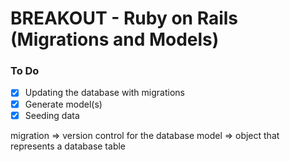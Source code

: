 # BREAKOUT - Ruby on Rails (Migrations and Models)

### To Do
* [x] Updating the database with migrations
* [x] Generate model(s)
* [x] Seeding data

migration => version control for the database
model => object that represents a database table
